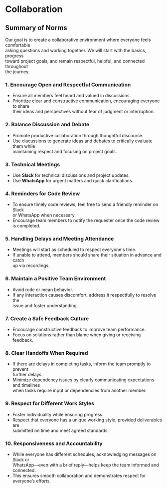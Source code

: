 # Collaboration

## Summary of Norms

Our goal is to create a collaborative environment where everyone feels comfortable  
asking questions and working together. We will start with the basics, progress  
toward project goals, and remain respectful, helpful, and connected throughout  
the journey.

### 1. Encourage Open and Respectful Communication

- Ensure all members feel heard and valued in discussions.  
- Prioritize clear and constructive communication, encouraging everyone to share  
  their ideas and perspectives without fear of judgment or interruption.

### 2. Balance Discussion and Debate

- Promote productive collaboration through thoughtful discourse.  
- Use discussions to generate ideas and debates to critically evaluate them while  
  maintaining respect and focusing on project goals.

### 3. Technical Meetings

- Use **Slack** for technical discussions and project updates.  
- Use **WhatsApp** for urgent matters and quick clarifications.

### 4. Reminders for Code Review

- To ensure timely code reviews, feel free to send a friendly reminder on Slack  
  or WhatsApp when necessary.  
- Encourage team members to notify the requester once the code review is completed.

### 5. Handling Delays and Meeting Attendance

- Meetings will start as scheduled to respect everyone's time.  
- If unable to attend, members should share their situation in advance and catch  
  up via recordings.

### 6. Maintain a Positive Team Environment

- Avoid rude or mean behavior.  
- If any interaction causes discomfort, address it respectfully to resolve the  
  issue and foster understanding.

### 7. Create a Safe Feedback Culture

- Encourage constructive feedback to improve team performance.  
- Focus on solutions rather than blame when giving or receiving feedback.

### 8. Clear Handoffs When Required

- If there are delays in completing tasks, inform the team promptly to prevent  
  further delays.  
- Minimize dependency issues by clearly communicating expectations and timelines  
  when tasks require input or dependencies from another member.

### 9. Respect for Different Work Styles

- Foster individuality while ensuring progress.  
- Respect that everyone has a unique working style, provided deliverables are  
  submitted on time and meet agreed standards.

### 10. Responsiveness and Accountability

- While everyone has different schedules, acknowledging messages on Slack or  
  WhatsApp—even with a brief reply—helps keep the team informed and connected.  
- This ensures smooth collaboration and demonstrates respect for everyone’s efforts.
